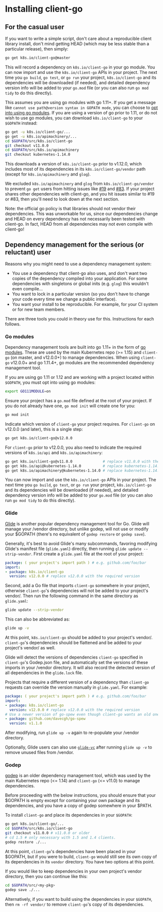 # Installing client-go

## For the casual user

If you want to write a simple script, don't care about a reproducible client
library install, don't mind getting HEAD (which may be less stable than a
particular release), then simply:

```sh
go get k8s.io/client-go@master
```

This will record a dependency on `k8s.io/client-go` in your go module.
You can now import and use the `k8s.io/client-go` APIs in your project.
The next time you `go build`, `go test`, or `go run` your project,
`k8s.io/client-go` and its dependencies will be downloaded (if needed),
and detailed dependency version info will be added to your `go.mod` file
(or you can also run `go mod tidy` to do this directly).

This assumes you are using go modules with go 1.11+.
If you get a message like `cannot use path@version syntax in GOPATH mode`,
you can choose to [opt into using go modules](#go-modules).
If you are using a version of go prior to 1.11, or do not wish to use 
go modules, you can download `k8s.io/client-go` to your `$GOPATH` instead:

```sh
go get -u k8s.io/client-go/...
go get -u k8s.io/apimachinery/...
cd $GOPATH/src/k8s.io/client-go
git checkout v11.0.0
cd $GOPATH/src/k8s.io/apimachinery
git checkout kubernetes-1.14.0
```

This downloads a version of `k8s.io/client-go` prior to v1.12.0,
which includes most of its dependencies in its `k8s.io/client-go/vendor` path
(except for `k8s.io/apimachinery` and `glog`).

We excluded `k8s.io/apimachinery` and `glog` from `k8s.io/client-go/vendor` to
prevent `go get` users from hitting issues like
[#19](https://github.com/kubernetes/client-go/issues/19) and
[#83](https://github.com/kubernetes/client-go/issues/83). If your project shares
other dependencies with client-go, and you hit issues similar to #19 or #83,
then you'll need to look down at the next section.

Note: the official go policy is that libraries should not vendor their
dependencies. This was unworkable for us, since our dependencies change and HEAD
on every dependency has not necessarily been tested with client-go. In fact,
HEAD from all dependencies may not even compile with client-go!

## Dependency management for the serious (or reluctant) user

Reasons why you might need to use a dependency management system:
* You use a dependency that client-go also uses, and don't want two copies of
  the dependency compiled into your application. For some dependencies with
  singletons or global inits (e.g. `glog`) this wouldn't even compile...
* You want to lock in a particular version (so you don't have to change your
  code every time we change a public interface).
* You want your install to be reproducible. For example, for your CI system or
  for new team members.

There are three tools you could in theory use for this. Instructions
for each follows.

### Go modules

Dependency management tools are built into go 1.11+ in the form of [go modules](https://github.com/golang/go/wiki/Modules).
These are used by the main Kubernetes repo (>= 1.15) and `client-go` (on master, and v12.0.0+) to manage dependencies.
When using `client-go` v12.0.0+ and go 1.11.4+, go modules are the recommended dependency management tool.

If you are using go 1.11 or 1.12 and are working with a project located within `$GOPATH`,
you must opt into using go modules:

```sh
export GO111MODULE=on
```

Ensure your project has a `go.mod` file defined at the root of your project.
If you do not already have one, `go mod init` will create one for you:

```sh
go mod init
```

Indicate which version of `client-go` your project requires.
For `client-go` on v12.0.0 (and later), this is a single step:

```sh
go get k8s.io/client-go@v12.0.0
```

For `client-go` prior to v12.0.0, you also need to indicate the required versions of `k8s.io/api` and `k8s.io/apimachinery`:

```sh
go get k8s.io/client-go@v11.0.0              # replace v11.0.0 with the required version (or use kubernetes-1.x.y tags if desired)
go get k8s.io/api@kubernetes-1.14.0          # replace kubernetes-1.14.0 with the required version
go get k8s.io/apimachinery@kubernetes-1.14.0 # replace kubernetes-1.14.0 with the required version
```

You can now import and use the `k8s.io/client-go` APIs in your project.
The next time you `go build`, `go test`, or `go run` your project,
`k8s.io/client-go` and its dependencies will be downloaded (if needed),
and detailed dependency version info will be added to your `go.mod` file
(or you can also run `go mod tidy` to do this directly).

### Glide

[Glide](https://github.com/Masterminds/glide) is another popular dependency
management tool for Go. Glide will manage your /vendor directory, but unlike
godep, will not use or modify your $GOPATH (there's no equivalent of
`godep restore` or `godep save`).

Generally, it's best to avoid Glide's many subcommands, favoring modifying
Glide's manifest file (`glide.yaml`) directly, then running
`glide update --strip-vendor`. First create a `glide.yaml` file at the root of
your project:

```yaml
package: ( your project's import path ) # e.g. github.com/foo/bar
import:
- package: k8s.io/client-go
  version: v12.0.0 # replace v12.0.0 with the required version
```

Second, add a Go file that imports `client-go` somewhere in your project,
otherwise `client-go`'s dependencies will not be added to your project's
vendor/. Then run the following command in the same directory as `glide.yaml`:

```sh
glide update --strip-vendor
```

This can also be abbreviated as:

```sh
glide up -v
```

At this point, `k8s.io/client-go` should be added to your project's vendor/.
`client-go`'s dependencies should be flattened and be added to your project's
vendor/ as well.

Glide will detect the versions of dependencies `client-go` specified in
`client-go`'s Godep.json file, and automatically set the versions of these
imports in your /vendor directory. It will also record the detected version of
all dependencies in the `glide.lock` file.

Projects that require a different version of a dependency than `client-go`
requests can override the version manually in `glide.yaml`. For example:

```yaml
package: ( your project's import path ) # e.g. github.com/foo/bar
import:
- package: k8s.io/client-go
  version: v12.0.0 # replace v12.0.0 with the required version
# Use a newer version of go-spew even though client-go wants an old one.
- package: github.com/davecgh/go-spew
  version: v1.1.0
```

After modifying, run `glide up -v` again to re-populate your /vendor directory.

Optionally, Glide users can also use [`glide-vc`](https://github.com/sgotti/glide-vc)
after running `glide up -v` to remove unused files from /vendor.

### Godep

[godep](https://github.com/tools/godep) is an older dependency management tool, which was
used by the main Kubernetes repo (<= 1.14) and `client-go` (<= v11.0) to manage dependencies.

Before proceeding with the below instructions, you should ensure that your
$GOPATH is empty except for containing your own package and its dependencies,
and you have a copy of godep somewhere in your $PATH.

To install `client-go` and place its dependencies in your `$GOPATH`:

```sh
go get k8s.io/client-go/...
cd $GOPATH/src/k8s.io/client-go
git checkout v11.0.0 # v11.0.0 or older
# cd 1.5 # only necessary with 1.5 and 1.4 clients.
godep restore ./...
```

At this point, `client-go`'s dependencies have been placed in your $GOPATH, but
if you were to build, `client-go` would still see its own copy of its
dependencies in its `vendor` directory. You have two options at this point.

If you would like to keep dependencies in your own project's vendor directory,
then you can continue like this:

```sh
cd $GOPATH/src/<my-pkg>
godep save ./...
```

Alternatively, if you want to build using the dependencies in your `$GOPATH`,
then `rm -rf vendor/` to remove `client-go`'s copy of its dependencies.
